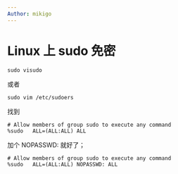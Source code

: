 ```yaml
---
Author: mikigo
---
```


# Linux 上 sudo 免密




```shell
sudo visudo
```

或者

```shell
sudo vim /etc/sudoers
```

找到

```shell
# Allow members of group sudo to execute any command
%sudo   ALL=(ALL:ALL) ALL
```

加个 NOPASSWD: 就好了；

```shell
# Allow members of group sudo to execute any command
%sudo   ALL=(ALL:ALL) NOPASSWD: ALL
```

